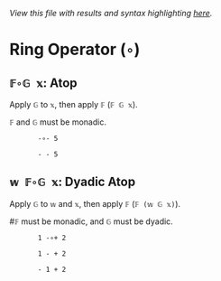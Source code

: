 *View this file with results and syntax highlighting [here](https://mlochbaum.github.io/BQN/help/atop.html).*

# Ring Operator (`∘`)
    
## `𝔽∘𝔾 𝕩`: Atop
    
Apply `𝔾` to `𝕩`, then apply `𝔽` (`𝔽 𝔾 𝕩`).
    
`𝔽` and `𝔾` must be monadic.
    
           -∘- 5

           - - 5

    
    
## `𝕨 𝔽∘𝔾 𝕩`: Dyadic Atop
    
Apply `𝔾` to `𝕨` and `𝕩`, then apply `𝔽` (`𝔽 (𝕨 𝔾 𝕩)`).
    
#`𝔽` must be monadic, and `𝔾` must be dyadic.
    
           1 -∘+ 2

           1 - + 2

           - 1 + 2

    
